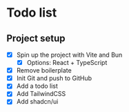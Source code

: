 # Todo list

## Project setup

- [x] Spin up the project with Vite and Bun
  - [x] Options: React + TypeScript
- [x] Remove boilerplate
- [x] Init Git and push to GitHub
- [x] Add a todo list
- [x] Add TailwindCSS
- [x] Add shadcn/ui

